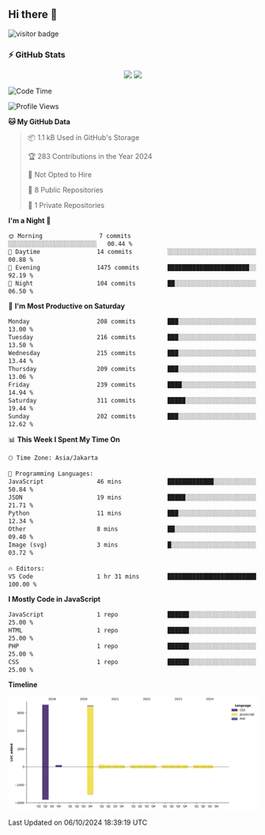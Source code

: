 ## Hi there 👋

<!--
**intifada95/intifada95** is a ✨ _special_ ✨ repository because its `README.md` (this file) appears on your GitHub profile.

Here are some ideas to get you started:

- 🔭 I’m currently working on ...
- 🌱 I’m currently learning ...
- 👯 I’m looking to collaborate on ...
- 🤔 I’m looking for help with ...
- 💬 Ask me about ...
- 📫 How to reach me: ...
- 😄 Pronouns: ...
- ⚡ Fun fact: ...
-->

![visitor badge](https://visitor-badge.laobi.icu/badge?page_id=intifada95&format=true)

### :zap: GitHub Stats

<p align="center">
  <img height="180em" src="https://gh-readme-stats-intfd.vercel.app/api?username=intifada95&show_icons=true&include_all_commits=true&count_private=true"/>
  <img height="180em" src="https://gh-readme-stats-intfd.vercel.app/api/top-langs/?username=intifada95&layout=compact&langs_count=6"/>
</p>

<!--START_SECTION:waka-->
![Code Time](http://img.shields.io/badge/Code%20Time-5%2C189%20hrs%207%20mins-blue)

![Profile Views](http://img.shields.io/badge/Profile%20Views-34-blue)

**🐱 My GitHub Data** 

> 📦 1.1 kB Used in GitHub's Storage 
 > 
> 🏆 283 Contributions in the Year 2024
 > 
> 🚫 Not Opted to Hire
 > 
> 📜 8 Public Repositories 
 > 
> 🔑 1 Private Repositories 
 > 
**I'm a Night 🦉** 

```text
🌞 Morning                7 commits           ░░░░░░░░░░░░░░░░░░░░░░░░░   00.44 % 
🌆 Daytime                14 commits          ░░░░░░░░░░░░░░░░░░░░░░░░░   00.88 % 
🌃 Evening                1475 commits        ███████████████████████░░   92.19 % 
🌙 Night                  104 commits         ██░░░░░░░░░░░░░░░░░░░░░░░   06.50 % 
```
📅 **I'm Most Productive on Saturday** 

```text
Monday                   208 commits         ███░░░░░░░░░░░░░░░░░░░░░░   13.00 % 
Tuesday                  216 commits         ███░░░░░░░░░░░░░░░░░░░░░░   13.50 % 
Wednesday                215 commits         ███░░░░░░░░░░░░░░░░░░░░░░   13.44 % 
Thursday                 209 commits         ███░░░░░░░░░░░░░░░░░░░░░░   13.06 % 
Friday                   239 commits         ████░░░░░░░░░░░░░░░░░░░░░   14.94 % 
Saturday                 311 commits         █████░░░░░░░░░░░░░░░░░░░░   19.44 % 
Sunday                   202 commits         ███░░░░░░░░░░░░░░░░░░░░░░   12.62 % 
```


📊 **This Week I Spent My Time On** 

```text
🕑︎ Time Zone: Asia/Jakarta

💬 Programming Languages: 
JavaScript               46 mins             █████████████░░░░░░░░░░░░   50.84 % 
JSON                     19 mins             █████░░░░░░░░░░░░░░░░░░░░   21.71 % 
Python                   11 mins             ███░░░░░░░░░░░░░░░░░░░░░░   12.34 % 
Other                    8 mins              ██░░░░░░░░░░░░░░░░░░░░░░░   09.40 % 
Image (svg)              3 mins              █░░░░░░░░░░░░░░░░░░░░░░░░   03.72 % 

🔥 Editors: 
VS Code                  1 hr 31 mins        █████████████████████████   100.00 % 
```

**I Mostly Code in JavaScript** 

```text
JavaScript               1 repo              ██████░░░░░░░░░░░░░░░░░░░   25.00 % 
HTML                     1 repo              ██████░░░░░░░░░░░░░░░░░░░   25.00 % 
PHP                      1 repo              ██████░░░░░░░░░░░░░░░░░░░   25.00 % 
CSS                      1 repo              ██████░░░░░░░░░░░░░░░░░░░   25.00 % 
```



**Timeline**

![Lines of Code chart](https://raw.githubusercontent.com/intifada95/intifada95/main/assets/bar_graph.png)


 Last Updated on 06/10/2024 18:39:19 UTC
<!--END_SECTION:waka-->
